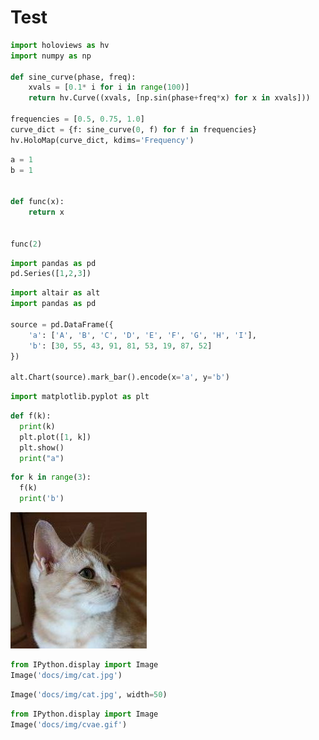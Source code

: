 # Test

```python
import holoviews as hv
import numpy as np

def sine_curve(phase, freq):
    xvals = [0.1* i for i in range(100)]
    return hv.Curve((xvals, [np.sin(phase+freq*x) for x in xvals]))

frequencies = [0.5, 0.75, 1.0]
curve_dict = {f: sine_curve(0, f) for f in frequencies}
hv.HoloMap(curve_dict, kdims='Frequency')
```

```python
a = 1
b = 1


def func(x):
    return x


func(2)
```


```python
import pandas as pd
pd.Series([1,2,3])
```

```python
import altair as alt
import pandas as pd

source = pd.DataFrame({
    'a': ['A', 'B', 'C', 'D', 'E', 'F', 'G', 'H', 'I'],
    'b': [30, 55, 43, 91, 81, 53, 19, 87, 52]
})

alt.Chart(source).mark_bar().encode(x='a', y='b')
```

```python run
import matplotlib.pyplot as plt
```

```python
def f(k):
  print(k)
  plt.plot([1, k])
  plt.show()
  print("a")
```

```python display-last
for k in range(3):
  f(k)
  print('b')
```

![jpg](img/cat.jpg)

```python
from IPython.display import Image
Image('docs/img/cat.jpg')
```

```python
Image('docs/img/cat.jpg', width=50)
```

```python
from IPython.display import Image
Image('docs/img/cvae.gif')
```
